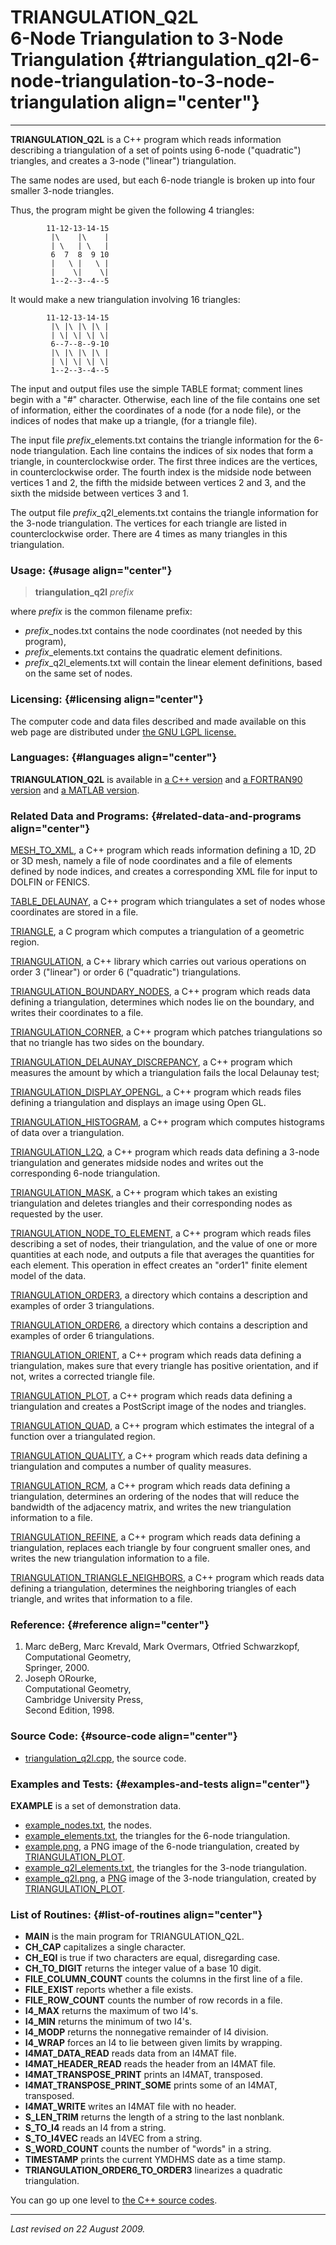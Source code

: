 TRIANGULATION\_Q2L\
6-Node Triangulation to 3-Node Triangulation {#triangulation_q2l-6-node-triangulation-to-3-node-triangulation align="center"}
============================================

------------------------------------------------------------------------

**TRIANGULATION\_Q2L** is a C++ program which reads information
describing a triangulation of a set of points using 6-node ("quadratic")
triangles, and creates a 3-node ("linear") triangulation.

The same nodes are used, but each 6-node triangle is broken up into four
smaller 3-node triangles.

Thus, the program might be given the following 4 triangles:

            11-12-13-14-15
             |\    |\    |
             | \   | \   |
             6  7  8  9 10
             |   \ |   \ |
             |    \|    \|
             1--2--3--4--5
          

It would make a new triangulation involving 16 triangles:

            11-12-13-14-15
             |\ |\ |\ |\ |
             | \| \| \| \|
             6--7--8--9-10
             |\ |\ |\ |\ |
             | \| \| \| \|
             1--2--3--4--5
          

The input and output files use the simple TABLE format; comment lines
begin with a "\#" character. Otherwise, each line of the file contains
one set of information, either the coordinates of a node (for a node
file), or the indices of nodes that make up a triangle, (for a triangle
file).

The input file *prefix*\_elements.txt contains the triangle information
for the 6-node triangulation. Each line contains the indices of six
nodes that form a triangle, in counterclockwise order. The first three
indices are the vertices, in counterclockwise order. The fourth index is
the midside node between vertices 1 and 2, the fifth the midside between
vertices 2 and 3, and the sixth the midside between vertices 3 and 1.

The output file *prefix*\_q2l\_elements.txt contains the triangle
information for the 3-node triangulation. The vertices for each triangle
are listed in counterclockwise order. There are 4 times as many
triangles in this triangulation.

### Usage: {#usage align="center"}

> **triangulation\_q2l** *prefix*

where *prefix* is the common filename prefix:

-   *prefix*\_nodes.txt contains the node coordinates (not needed by
    this program),
-   *prefix*\_elements.txt contains the quadratic element definitions.
-   *prefix*\_q2l\_elements.txt will contain the linear element
    definitions, based on the same set of nodes.

### Licensing: {#licensing align="center"}

The computer code and data files described and made available on this
web page are distributed under [the GNU LGPL
license.](../../txt/gnu_lgpl.txt)

### Languages: {#languages align="center"}

**TRIANGULATION\_Q2L** is available in [a C++
version](../../cpp_src/triangulation_q2l/triangulation_q2l.html) and [a
FORTRAN90 version](../../f_src/triangulation_q2l/triangulation_q2l.html)
and [a MATLAB
version](../../m_src/triangulation_q2l/triangulation_q2l.html).

### Related Data and Programs: {#related-data-and-programs align="center"}

[MESH\_TO\_XML](../../cpp_src/mesh_to_xml/mesh_to_xml.html), a C++
program which reads information defining a 1D, 2D or 3D mesh, namely a
file of node coordinates and a file of elements defined by node indices,
and creates a corresponding XML file for input to DOLFIN or FENICS.

[TABLE\_DELAUNAY](../../cpp_src/table_delaunay/table_delaunay.html), a
C++ program which triangulates a set of nodes whose coordinates are
stored in a file.

[TRIANGLE](../../c_src/triangle/triangle.html), a C program which
computes a triangulation of a geometric region.

[TRIANGULATION](../../cpp_src/triangulation/triangulation.html), a C++
library which carries out various operations on order 3 ("linear") or
order 6 ("quadratic") triangulations.

[TRIANGULATION\_BOUNDARY\_NODES](../../cpp_src/triangulation_boundary_nodes/triangulation_boundary_nodes.html),
a C++ program which reads data defining a triangulation, determines
which nodes lie on the boundary, and writes their coordinates to a file.

[TRIANGULATION\_CORNER](../../cpp_src/triangulation_corner/triangulation_corner.html),
a C++ program which patches triangulations so that no triangle has two
sides on the boundary.

[TRIANGULATION\_DELAUNAY\_DISCREPANCY](../../cpp_src/triangulation_delaunay_discrepancy/triangulation_delaunay_discrepancy.html),
a C++ program which measures the amount by which a triangulation fails
the local Delaunay test;

[TRIANGULATION\_DISPLAY\_OPENGL](../../cpp_src/triangulation_display_opengl/triangulation_display_opengl.html),
a C++ program which reads files defining a triangulation and displays an
image using Open GL.

[TRIANGULATION\_HISTOGRAM](../../cpp_src/triangulation_histogram/triangulation_histogram.html),
a C++ program which computes histograms of data over a triangulation.

[TRIANGULATION\_L2Q](../../cpp_src/triangulation_l2q/triangulation_l2q.html),
a C++ program which reads data defining a 3-node triangulation and
generates midside nodes and writes out the corresponding 6-node
triangulation.

[TRIANGULATION\_MASK](../../cpp_src/triangulation_mask/triangulation_mask.html),
a C++ program which takes an existing triangulation and deletes
triangles and their corresponding nodes as requested by the user.

[TRIANGULATION\_NODE\_TO\_ELEMENT](../../cpp_src/triangulation_node_to_element/triangulation_node_to_element.html),
a C++ program which reads files describing a set of nodes, their
triangulation, and the value of one or more quantities at each node, and
outputs a file that averages the quantities for each element. This
operation in effect creates an "order1" finite element model of the
data.

[TRIANGULATION\_ORDER3](../../data/triangulation_order3/triangulation_order3.html),
a directory which contains a description and examples of order 3
triangulations.

[TRIANGULATION\_ORDER6](../../data/triangulation_order6/triangulation_order6.html),
a directory which contains a description and examples of order 6
triangulations.

[TRIANGULATION\_ORIENT](../../cpp_src/triangulation_orient/triangulation_orient.html),
a C++ program which reads data defining a triangulation, makes sure that
every triangle has positive orientation, and if not, writes a corrected
triangle file.

[TRIANGULATION\_PLOT](../../cpp_src/triangulation_plot/triangulation_plot.html),
a C++ program which reads data defining a triangulation and creates a
PostScript image of the nodes and triangles.

[TRIANGULATION\_QUAD](../../cpp_src/triangulation_quad/triangulation_quad.html),
a C++ program which estimates the integral of a function over a
triangulated region.

[TRIANGULATION\_QUALITY](../../cpp_src/triangulation_quality/triangulation_quality.html),
a C++ program which reads data defining a triangulation and computes a
number of quality measures.

[TRIANGULATION\_RCM](../../cpp_src/triangulation_rcm/triangulation_rcm.html),
a C++ program which reads data defining a triangulation, determines an
ordering of the nodes that will reduce the bandwidth of the adjacency
matrix, and writes the new triangulation information to a file.

[TRIANGULATION\_REFINE](../../cpp_src/triangulation_refine/triangulation_refine.html),
a C++ program which reads data defining a triangulation, replaces each
triangle by four congruent smaller ones, and writes the new
triangulation information to a file.

[TRIANGULATION\_TRIANGLE\_NEIGHBORS](../../cpp_src/triangulation_triangle_neighbors/triangulation_triangle_neighbors.html),
a C++ program which reads data defining a triangulation, determines the
neighboring triangles of each triangle, and writes that information to a
file.

### Reference: {#reference align="center"}

1.  Marc deBerg, Marc Krevald, Mark Overmars, Otfried Schwarzkopf,\
    Computational Geometry,\
    Springer, 2000.
2.  Joseph ORourke,\
    Computational Geometry,\
    Cambridge University Press,\
    Second Edition, 1998.

### Source Code: {#source-code align="center"}

-   [triangulation\_q2l.cpp](triangulation_q2l.cpp), the source code.

### Examples and Tests: {#examples-and-tests align="center"}

**EXAMPLE** is a set of demonstration data.

-   [example\_nodes.txt](example_nodes.txt), the nodes.
-   [example\_elements.txt](example_elements.txt), the triangles for the
    6-node triangulation.
-   [example.png](example.png), a PNG image of the 6-node triangulation,
    created by
    [TRIANGULATION\_PLOT](../triangulation_plot/triangulation_plot.html).
-   [example\_q2l\_elements.txt](example_q2l_elements.txt), the
    triangles for the 3-node triangulation.
-   [example\_q2l.png](example_q2l.png), a
    [PNG](../../data/png/png.html) image of the 3-node triangulation,
    created by
    [TRIANGULATION\_PLOT](../triangulation_plot/triangulation_plot.html).

### List of Routines: {#list-of-routines align="center"}

-   **MAIN** is the main program for TRIANGULATION\_Q2L.
-   **CH\_CAP** capitalizes a single character.
-   **CH\_EQI** is true if two characters are equal, disregarding case.
-   **CH\_TO\_DIGIT** returns the integer value of a base 10 digit.
-   **FILE\_COLUMN\_COUNT** counts the columns in the first line of a
    file.
-   **FILE\_EXIST** reports whether a file exists.
-   **FILE\_ROW\_COUNT** counts the number of row records in a file.
-   **I4\_MAX** returns the maximum of two I4's.
-   **I4\_MIN** returns the minimum of two I4's.
-   **I4\_MODP** returns the nonnegative remainder of I4 division.
-   **I4\_WRAP** forces an I4 to lie between given limits by wrapping.
-   **I4MAT\_DATA\_READ** reads data from an I4MAT file.
-   **I4MAT\_HEADER\_READ** reads the header from an I4MAT file.
-   **I4MAT\_TRANSPOSE\_PRINT** prints an I4MAT, transposed.
-   **I4MAT\_TRANSPOSE\_PRINT\_SOME** prints some of an I4MAT,
    transposed.
-   **I4MAT\_WRITE** writes an I4MAT file with no header.
-   **S\_LEN\_TRIM** returns the length of a string to the last
    nonblank.
-   **S\_TO\_I4** reads an I4 from a string.
-   **S\_TO\_I4VEC** reads an I4VEC from a string.
-   **S\_WORD\_COUNT** counts the number of "words" in a string.
-   **TIMESTAMP** prints the current YMDHMS date as a time stamp.
-   **TRIANGULATION\_ORDER6\_TO\_ORDER3** linearizes a quadratic
    triangulation.

You can go up one level to [the C++ source codes](../cpp_src.html).

------------------------------------------------------------------------

*Last revised on 22 August 2009.*
